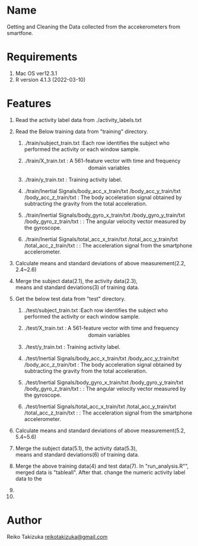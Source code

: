 # Name
Getting and Cleaning the Data collected from the accekerometers from smartfone.

# Requirements
1. Mac OS ver12.3.1
2. R version 4.1.3 (2022-03-10)

# Features
1. Read the activity label data from ./activity_labels.txt

2. Read the Below training data from "training" directory.
   1. ./train/subject_train.txt :Each row identifies the subject 
                            who performed the activity or each window sample.
   2. ./train/X_train.txt : A 561-feature vector with time and frequency 
   　　　　　　　　　　　　 domain variables
   3. ./train/y_train.txt : Training activity label.

   4. ./train/Inertial Signals/body_acc_x_train/txt
                              /body_acc_y_train/txt
                              /body_acc_z_train/txt 
     : The body acceleration signal obtained by subtracting the gravity 
       from the total acceleration.
       
   5. ./train/Inertial Signals/body_gyro_x_train/txt
                              /body_gyro_y_train/txt
                              /body_gyro_z_train/txt :
     : The angular velocity vector measured by the gyroscope.
       
   6. ./train/Inertial Signals/total_acc_x_train/txt
                              /total_acc_y_train/txt
                              /total_acc_z_train/txt :
     : The acceleration signal from the smartphone accelerometer.
     
3. Calculate means and standard deviations of above measurement(2.2, 2.4~2.6)
4. Merge the subject data(2.1), the activity data(2.3),  
   means and standard deviations(3) of training data.
   
5. Get the below test data from "test" directory.
   1. ./test/subject_train.txt :Each row identifies the subject 
                            who performed the activity or each window sample.
   2. ./test/X_train.txt : A 561-feature vector with time and frequency 
   　　　　　　　　　　　　 domain variables
   3. ./test/y_train.txt : Training activity label.

   4. ./test/Inertial Signals/body_acc_x_train/txt
                             /body_acc_y_train/txt
                             /body_acc_z_train/txt 
     : The body acceleration signal obtained by subtracting the gravity 
       from the total acceleration.
       
   5. ./test/Inertial Signals/body_gyro_x_train/txt
                             /body_gyro_y_train/txt
                             /body_gyro_z_train/txt :
     : The angular velocity vector measured by the gyroscope.
       
   6. ./test/Inertial Signals/total_acc_x_train/txt
                             /total_acc_y_train/txt
                             /total_acc_z_train/txt :
     : The acceleration signal from the smartphone accelerometer.

6. Calculate means and standard deviations of above measurement(5.2, 5.4~5.6)
7. Merge the subject data(5.1), the activity data(5.3),  
   means and standard deviations(6) of training data.

8. Merge the above training data(4) and test data(7).
   In "run_analysis.R"", merged data is "tableall".
   After that. change the numeric activity label data to the

9. 



8. 

# Author
Reiko Takizuka
reikotakizuka@gmail.com

                              
